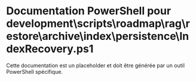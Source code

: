 # Documentation PowerShell pour development\scripts\roadmap\rag\restore\archive\index\persistence\IndexRecovery.ps1

Cette documentation est un placeholder et doit être générée par un outil PowerShell spécifique.
